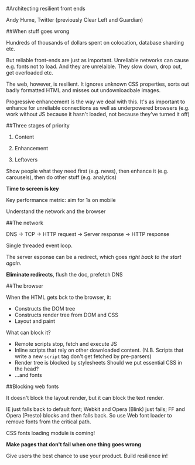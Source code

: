 #Architecting resilient front ends

Andy Hume, Twitter (previously Clear Left and Guardian)

##When stuff goes wrong

Hundreds of thousands of dollars spent on colocation, database sharding etc.

But reliable front-ends are just as important. Unreliable networks can cause e.g. fonts not to load. And they are unrelaible. They slow down, drop out, get overloaded etc.

The web, however, is resilient. It ignores unknown CSS properties, sorts out badly formatted HTML and misses out undownloadbale images.

Progressive enhancement is the way we deal with this. It's as important to enhance for unreliable connections as well as underpowered browsers (e.g. work without JS because it hasn't loaded, not because they've turned it off)

##Three stages of priority

1. Content

2. Enhancement

3. Leftovers

Show people what they need first (e.g. news), then enhance it (e.g. carousels), then do other stuff (e.g. analytics)

**Time to screen is key**

Key performance metric: aim for 1s on mobile

Understand the network and the browser

##The network

DNS -> TCP -> HTTP request -> Server response -> HTTP response

Single threaded event loop.

The server esponse can be a redirect, which goes _right back to the start again_.

**Eliminate redirects**, flush the doc, prefetch DNS

##The browser

When the HTML gets bck to the browser, it:

* Constructs the DOM tree
* Constructs render tree from DOM and CSS
* Layout and paint

What can block it?

* Remote scripts stop, fetch and execute JS
* Inline scripts that rely on other downloaded content.
  (N.B. Scripts that write a new `script` tag don't get fetched by pre-parsers)
* Render tree is blocked by stylesheets
  Should we put essential CSS in the head?
* ...and fonts

##Blocking web fonts

It doesn't block the layout render, but it can block the text render.

IE just falls back to default font; Webkit and Opera (Blink) just fails; FF and Opera (Presto) blocks and then falls back. So use Web font loader to remove fonts from the critical path.

CSS fonts loading module is coming!

**Make pages that don't fail when one thing goes wrong**

Give users the best chance to use your product. Build resilience in!





